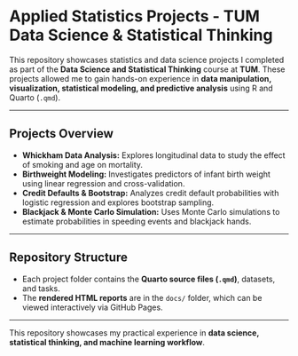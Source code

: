 # Applied Statistics Projects - TUM Data Science & Statistical Thinking

This repository showcases statistics and data science projects I completed as part of the **Data Science and Statistical Thinking** course at **TUM**.
These projects allowed me to gain hands-on experience in **data manipulation, visualization, statistical modeling, and predictive analysis** using R and Quarto (`.qmd`).  

---

## Projects Overview

- **Whickham Data Analysis:** Explores longitudinal data to study the effect of smoking and age on mortality.  
- **Birthweight Modeling:** Investigates predictors of infant birth weight using linear regression and cross-validation.  
- **Credit Defaults & Bootstrap:** Analyzes credit default probabilities with logistic regression and explores bootstrap sampling.  
- **Blackjack & Monte Carlo Simulation:** Uses Monte Carlo simulations to estimate probabilities in speeding events and blackjack hands.  

---

## Repository Structure

- Each project folder contains the **Quarto source files (`.qmd`)**, datasets, and tasks.  
- The **rendered HTML reports** are in the `docs/` folder, which can be viewed interactively via GitHub Pages.  

---

This repository showcases my practical experience in **data science, statistical thinking, and machine learning workflow**.
